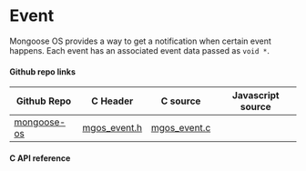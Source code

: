 
# Event

Mongoose OS provides a way to get a notification when certain event
happens. Each event has an associated event data passed as `void *`.
 
#### Github repo links
| Github Repo | C Header | C source  | Javascript source |
| ----------- | -------- | --------  | ----------------- |
| [mongoose-os](https://github.com/cesanta/mongoose-os/tree/master/fw)  | [mgos_event.h](https://github.com/cesanta/mongoose-os/tree/master/fw/include/mgos_event.h) | [mgos_event.c](https://github.com/cesanta/mongoose-os/tree/master/fw/src/mgos_event.c) |          |

#### C API reference
